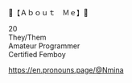 :pink_heart:【﻿Ａｂｏｕｔ　Ｍｅ】:pink_heart:

20<br>
They/Them<br>
Amateur Programmer<br>
Certified Femboy

https://en.pronouns.page/@Nmina
<!--
**psychoticnmina/psychoticnmina** is a ✨ _special_ ✨ repository because its `README.md` (this file) appears on your GitHub profile.

Here are some ideas to get you started:

- 🔭 I’m currently working on ...
- 🌱 I’m currently learning ...
- 👯 I’m looking to collaborate on ...
- 🤔 I’m looking for help with ...
- 💬 Ask me about ...
- 📫 How to reach me: ...
- 😄 Pronouns: ...
- ⚡ Fun fact: ...
-->
